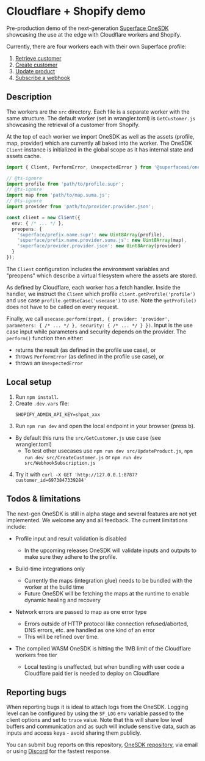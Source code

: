 # Cloudflare + Shopify demo

Pre-production demo of the next-generation [Superface OneSDK](https://github.com/superfaceai/one-sdk) showcasing the use at the edge with Cloudflare workers and Shopify.

Currently, there are four workers each with their own Superface profile: 

1. [Retrieve customer](https://superface.ai/customer-management/get-customer)
1. [Create customer](https://superface.ai/customer-management/create-customer)
1. [Update product](https://superface.ai/product-management/product-update)
1. [Subscribe a webhook](https://superface.ai/webhook-management/subscribe-webhook)

## Description

The workers are the `src` directory. Each file is a separate worker with the same structure. The default worker (set in wrangler.toml) is `GetCustomer.js` showcasing the retrieval of a customer from Shopify.

At the top of each worker we import OneSDK as well as the assets (profile, map, provider) which are currently all baked into the worker. The OneSDK `Client` instance is initialized in the global scope as it has internal state and assets cache.

```ts
import { Client, PerformError, UnexpectedError } from '@superfaceai/one-sdk/cloudflare';

// @ts-ignore
import profile from 'path/to/profile.supr';
// @ts-ignore
import map from 'path/to/map.suma.js';
// @ts-ignore
import provider from 'path/to/provider.provider.json';

const client = new Client({
  env: { /* ... */ },
  preopens: {
    'superface/prefix.name.supr': new Uint8Array(profile),
    'superface/prefix.name.provider.suma.js': new Uint8Array(map),
    'superface/provider.provider.json': new Uint8Array(provider)
  }
});
```

The `Client` configuration includes the environment variables and "preopens" which describe a virtual filesystem where the assets are stored.

As defined by Cloudflare, each worker has a fetch handler. Inside the handler, we instruct the `Client` which profile `client.getProfile('profile')` and use case `profile.getUseCase('usecase')` to use. Note the `getProfile()` does not have to be called on every request.

Finally, we call `usecase.perform(input, { provider: 'provider', parameters: { /* ... */ }, security: { /* ... */ } })`. Input is the use case input while parameters and security depends on the provider. The `perform()` function then either:

* returns the result (as defined in the profile use case), or
* throws `PerformError` (as defined in the profile use case), or
* throws an `UnexpectedError`

## Local setup

1. Run `npm install`.
2. Create `.dev.vars` file:
	```
	SHOPIFY_ADMIN_API_KEY=shpat_xxx
	```
3. Run `npm run dev` and open the local endpoint in your browser (press b).
  - By default this runs the `src/GetCustomer.js` use case (see wrangler.toml)
	- To test other usecases use `npm run dev src/UpdateProduct.js`, `npm run dev src/CreateCustomer.js` or `npm run dev src/WebhookSubscription.js`
4. Try it with `curl -X GET 'http://127.0.0.1:8787?customer_id=6973847339284'`

## Todos & limitations

The next-gen OneSDK is still in alpha stage and several features are not yet implemented. We welcome any and all feedback. The current limitations include:

- Profile input and result validation is disabled
  - In the upcoming releases OneSDK will validate inputs and outputs to make sure they adhere to the profile.
    
- Build-time integrations only
  - Currently the maps (integration glue) needs to be bundled with the worker at the build time
  - Future OneSDK will be fetching the maps at the runtime to enable dynamic healing and recovery

- Network errors are passed to map as one error type
  - Errors outside of HTTP protocol like connection refused/aborted, DNS errors, etc. are handled as one kind of an error
  - This will be refined over time.

- The compiled WASM OneSDK is hitting the 1MB limit of the Cloudflare workers free tier
  - Local testing is unaffected, but when bundling with user code a Cloudflare paid tier is needed to deploy on Cloudflare

## Reporting bugs

When reporting bugs it is ideal to attach logs from the OneSDK. Logging level can be configured by using the `SF_LOG` env variable passed to the client options and set to `trace` value. Note that this will share low level buffers and communication and as such will include sensitive data, such as inputs and access keys - avoid sharing them publicly.

You can submit bug reports on this repository, [OneSDK repository](https://github.com/superfaceai/one-sdk), via email or using [Discord](https://sfc.is/discord) for the fastest response.
